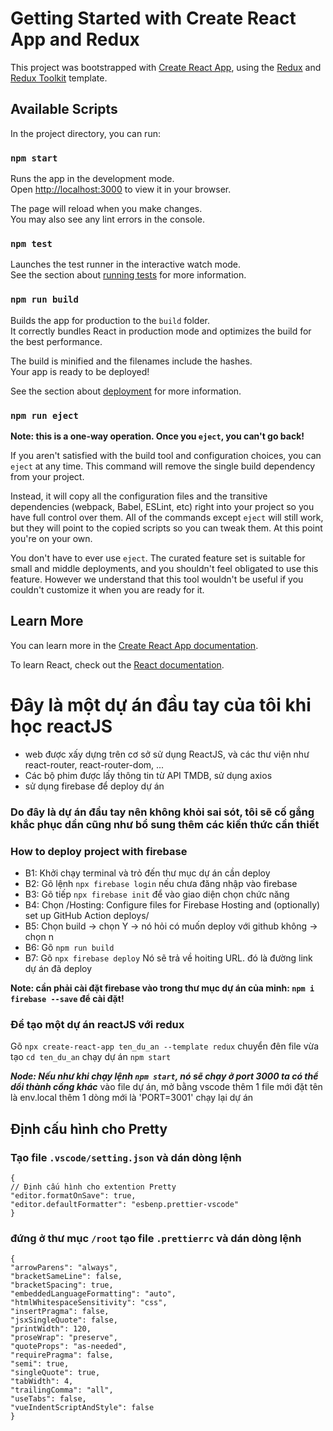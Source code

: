 # Getting Started with Create React App and Redux

This project was bootstrapped with [Create React App](https://github.com/facebook/create-react-app), using the [Redux](https://redux.js.org/) and [Redux Toolkit](https://redux-toolkit.js.org/) template.

## Available Scripts

In the project directory, you can run:

### `npm start`

Runs the app in the development mode.\
Open [http://localhost:3000](http://localhost:3000) to view it in your browser.

The page will reload when you make changes.\
You may also see any lint errors in the console.

### `npm test`

Launches the test runner in the interactive watch mode.\
See the section about [running tests](https://facebook.github.io/create-react-app/docs/running-tests) for more information.

### `npm run build`

Builds the app for production to the `build` folder.\
It correctly bundles React in production mode and optimizes the build for the best performance.

The build is minified and the filenames include the hashes.\
Your app is ready to be deployed!

See the section about [deployment](https://facebook.github.io/create-react-app/docs/deployment) for more information.

### `npm run eject`

**Note: this is a one-way operation. Once you `eject`, you can't go back!**

If you aren't satisfied with the build tool and configuration choices, you can `eject` at any time. This command will remove the single build dependency from your project.

Instead, it will copy all the configuration files and the transitive dependencies (webpack, Babel, ESLint, etc) right into your project so you have full control over them. All of the commands except `eject` will still work, but they will point to the copied scripts so you can tweak them. At this point you're on your own.

You don't have to ever use `eject`. The curated feature set is suitable for small and middle deployments, and you shouldn't feel obligated to use this feature. However we understand that this tool wouldn't be useful if you couldn't customize it when you are ready for it.

## Learn More

You can learn more in the [Create React App documentation](https://facebook.github.io/create-react-app/docs/getting-started).

To learn React, check out the [React documentation](https://reactjs.org/).

# Đây là một dự án đầu tay của tôi khi học reactJS

-   web được xấy dựng trên cơ sở sử dụng ReactJS, và các thư viện như
    react-router, react-router-dom, ...
-   Các bộ phim được lấy thông tin từ API TMDB, sử dụng axios
-   sử dụng firebase để deploy dự án

### Do đây là dự án đầu tay nên không khỏi sai sót, tôi sẽ cố gắng khắc phục dần cũng như bổ sung thêm các kiến thức cần thiết

### How to deploy project with firebase

-   B1: Khởi chạy terminal và trỏ đến thư mục dự án cần deploy
-   B2: Gõ lệnh `npx firebase login` nếu chưa đăng nhập vào firebase
-   B3: Gõ tiếp `npx firebase init` để vào giao diện chọn chức năng
-   B4: Chọn /Hosting: Configure files for Firebase Hosting and (optionally) set up
    GitHub Action deploys/
-   B5: Chọn build -> chọn Y -> nó hỏi có muốn deploy với github không -> chọn n
-   B6: Gõ `npm run build`
-   B7: Gõ `npx firebase deploy`
    Nó sẽ trả về hoiting URL. đó là đường link dự án đã deploy

**Note: cần phải cài đặt firebase vào trong thư mục dự án của minh: `npm i firebase --save` để cài đặt!**

### Để tạo một dự án reactJS với redux

Gõ `npx create-react-app ten_du_an --template redux`
chuyển đên file vừa tạo `cd ten_du_an`
chạy dự án `npm start`

**_Node: Nếu như khi chạy lệnh `npm start`, nó sẽ chạy ở port 3000 ta có thể dổi thành cổng khác_**
vào file dự án, mở bằng vscode
thêm 1 file mới đặt tên là env.local
thêm 1 dòng mới là 'PORT=3001'
chạy lại dự án

## Định cấu hình cho Pretty

### Tạo file `.vscode/setting.json` và dán dòng lệnh

```
{
// Định cấu hình cho extention Pretty
"editor.formatOnSave": true,
"editor.defaultFormatter": "esbenp.prettier-vscode"
}
```

### đứng ở thư mục `/root` tạo file `.prettierrc` và dán dòng lệnh

```
{
"arrowParens": "always",
"bracketSameLine": false,
"bracketSpacing": true,
"embeddedLanguageFormatting": "auto",
"htmlWhitespaceSensitivity": "css",
"insertPragma": false,
"jsxSingleQuote": false,
"printWidth": 120,
"proseWrap": "preserve",
"quoteProps": "as-needed",
"requirePragma": false,
"semi": true,
"singleQuote": true,
"tabWidth": 4,
"trailingComma": "all",
"useTabs": false,
"vueIndentScriptAndStyle": false
}
```
